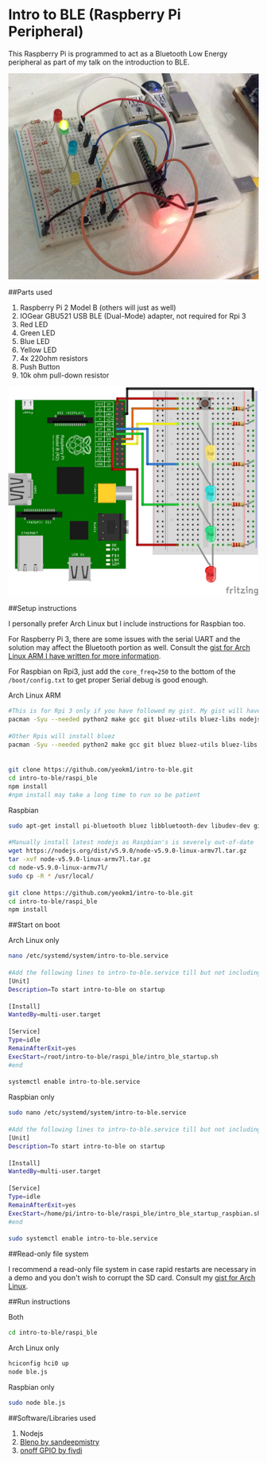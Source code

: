 Intro to BLE (Raspberry Pi Peripheral)
=============

This Raspberry Pi is programmed to act as a Bluetooth Low Energy peripheral as part of my talk on the introduction to BLE.

![Screen](misc/front.jpg)

##Parts used
1. Raspberry Pi 2 Model B (others will just as well)
2. IOGear GBU521 USB BLE (Dual-Mode) adapter, not required for Rpi 3
3. Red LED
4. Green LED
5. Blue LED
6. Yellow LED
7. 4x 220ohm resistors
8. Push Button
9. 10k ohm pull-down resistor

![Screen](misc/schematic.png)

##Setup instructions

I personally prefer Arch Linux but I include instructions for Raspbian too. 

For Raspberry Pi 3, there are some issues with the serial UART and the solution may affect the Bluetooth portion as well. Consult the [gist for Arch Linux ARM I have written for more information](https://gist.github.com/yeokm1/d6c3ca927919c61257cd). 

For Raspbian on Rpi3, just add the `core_freq=250` to the bottom of the `/boot/config.txt` to get proper Serial debug is good enough.

Arch Linux ARM
```bash
#This is for Rpi 3 only if you have followed my gist. My gist will have installed a patched version of bluez.
pacman -Syu --needed python2 make gcc git bluez-utils bluez-libs nodejs npm

#Other Rpis will install bluez
pacman -Syu --needed python2 make gcc git bluez bluez-utils bluez-libs nodejs npm


git clone https://github.com/yeokm1/intro-to-ble.git
cd intro-to-ble/raspi_ble
npm install
#npm install may take a long time to run so be patient
```

Raspbian
```bash
sudo apt-get install pi-bluetooth bluez libbluetooth-dev libudev-dev git 

#Manually install latest nodejs as Raspbian's is severely out-of-date
wget https://nodejs.org/dist/v5.9.0/node-v5.9.0-linux-armv7l.tar.gz
tar -xvf node-v5.9.0-linux-armv7l.tar.gz
cd node-v5.9.0-linux-armv7l/
sudo cp -R * /usr/local/

git clone https://github.com/yeokm1/intro-to-ble.git
cd intro-to-ble/raspi_ble
npm install
```

##Start on boot

Arch Linux only

```bash
nano /etc/systemd/system/intro-to-ble.service

#Add the following lines to intro-to-ble.service till but not including #end
[Unit]
Description=To start intro-to-ble on startup

[Install]
WantedBy=multi-user.target

[Service]
Type=idle
RemainAfterExit=yes
ExecStart=/root/intro-to-ble/raspi_ble/intro_ble_startup.sh
#end

systemctl enable intro-to-ble.service
```

Raspbian only

```bash
sudo nano /etc/systemd/system/intro-to-ble.service

#Add the following lines to intro-to-ble.service till but not including #end
[Unit]
Description=To start intro-to-ble on startup

[Install]
WantedBy=multi-user.target

[Service]
Type=idle
RemainAfterExit=yes
ExecStart=/home/pi/intro-to-ble/raspi_ble/intro_ble_startup_raspbian.sh
#end

sudo systemctl enable intro-to-ble.service
```

##Read-only file system

I recommend a read-only file system in case rapid restarts are necessary in a demo and you don't wish to corrupt the SD card. Consult my [gist for Arch Linux](https://gist.github.com/yeokm1/8b0ffc03e622ce011010).

##Run instructions

Both
```bash
cd intro-to-ble/raspi_ble
```

Arch Linux only
```bash
hciconfig hci0 up
node ble.js
```

Raspbian only
```bash
sudo node ble.js
```

##Software/Libraries used
1. Nodejs
2. [Bleno by sandeepmistry](https://github.com/sandeepmistry/bleno)
3. [onoff GPIO by fivdi](https://github.com/fivdi/onoff)
